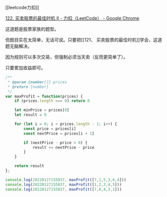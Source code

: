 [[leetcode力扣]]

[122. 买卖股票的最佳时机 II - 力扣（LeetCode） - Google Chrome](https://leetcode-cn.com/problems/best-time-to-buy-and-sell-stock-ii/)

这道题是股票家族的题型。

但题目实在太简单，无话可说。只要把[[121、 买卖股票的最佳时机]]学会，这道题无脑解决。

因为规则可以多次交易，但强制必须当天卖（反而更简单了）。

只要累加收益即可。

```javascript
/**
 * @param {number[]} prices
 * @return {number}
 */
var maxProfit = function(prices) {
    if (prices.length === 0) return 0

    let minPrice = prices[0]
    let result = 0

    for (let i = 0; i < prices.length - 1; i++) {
        const price = prices[i]
        const nextPrice = prices[i + 1]

        if (nextPrice - price > 0) {
            result += nextPrice - price
        }
    }

    return result
};

console.log(20220127155837, maxProfit([7,1,5,3,6,4]))
console.log(20220127155837, maxProfit([1,2,3,4,5]))
console.log(20220127155837, maxProfit([7,6,4,3,1]))
```

